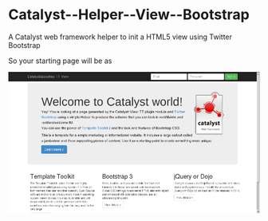Catalyst--Helper--View--Bootstrap
=================================

A Catalyst web framework helper to init a HTML5 view using Twitter Bootstrap

So your starting page will be as

![Shapshot](snapshot.png "Home page snapshot")
